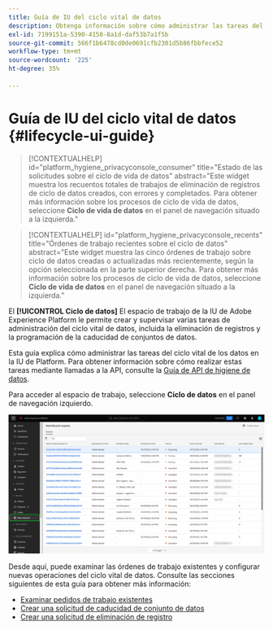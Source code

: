 ```yaml
---
title: Guía de IU del ciclo vital de datos
description: Obtenga información sobre cómo administrar las tareas del ciclo vital de datos en la interfaz de usuario de Adobe Experience Platform.
exl-id: 7199151a-5390-4150-8a1d-daf53b7a1f5b
source-git-commit: 566f1b6478cd0de0691cfb2301d5b86fbbfece52
workflow-type: tm+mt
source-wordcount: '225'
ht-degree: 35%

---
```


# Guía de IU del ciclo vital de datos {#lifecycle-ui-guide}

>[!CONTEXTUALHELP]
>id="platform_hygiene_privacyconsole_consumer"
>title="Estado de las solicitudes sobre el ciclo de vida de datos"
>abstract="Este widget muestra los recuentos totales de trabajos de eliminación de registros de ciclo de datos creados, con errores y completados. Para obtener más información sobre los procesos de ciclo de vida de datos, seleccione **Ciclo de vida de datos** en el panel de navegación situado a la izquierda."

>[!CONTEXTUALHELP]
>id="platform_hygiene_privacyconsole_recents"
>title="Órdenes de trabajo recientes sobre el ciclo de datos"
>abstract="Este widget muestra las cinco órdenes de trabajo sobre ciclo de datos creadas o actualizadas más recientemente, según la opción seleccionada en la parte superior derecha. Para obtener más información sobre los procesos de ciclo de vida de datos, seleccione **Ciclo de vida de datos** en el panel de navegación situado a la izquierda."

El **[!UICONTROL Ciclo de datos]** El espacio de trabajo de la IU de Adobe Experience Platform le permite crear y supervisar varias tareas de administración del ciclo vital de datos, incluida la eliminación de registros y la programación de la caducidad de conjuntos de datos.

Esta guía explica cómo administrar las tareas del ciclo vital de los datos en la IU de Platform. Para obtener información sobre cómo realizar estas tareas mediante llamadas a la API, consulte la [Guía de API de higiene de datos](../api/overview.md).

Para acceder al espacio de trabajo, seleccione **Ciclo de datos** en el panel de navegación izquierdo.

![El [!UICONTROL Ciclo de datos] espacio de trabajo en la IU de Platform, con [!UICONTROL Ciclo de datos] resaltado en la navegación izquierda.](../images/ui/overview/home.png)

Desde aquí, puede examinar las órdenes de trabajo existentes y configurar nuevas operaciones del ciclo vital de datos. Consulte las secciones siguientes de esta guía para obtener más información:

* [Examinar pedidos de trabajo existentes](./browse.md)
* [Crear una solicitud de caducidad de conjunto de datos](./dataset-expiration.md)
* [Crear una solicitud de eliminación de registro](./record-delete.md)
